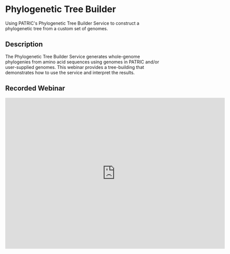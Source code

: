 # Phylogenetic Tree Builder
Using PATRIC's Phylogenetic Tree Builder Service to construct a phylogenetic tree from a custom set of genomes.

## Description
The Phylogenetic Tree Builder Service generates whole-genome phylogenies from amino acid sequences using genomes in PATRIC and/or user-supplied genomes. This webinar provides a tree-building that demonstrates how to use the service and interpret the results.

## Recorded Webinar
<iframe width="696" height="480" src="https://www.youtube.com/embed/OfZjtIZeo8g" frameborder="0" allow="autoplay; encrypted-media" allowfullscreen></iframe>
